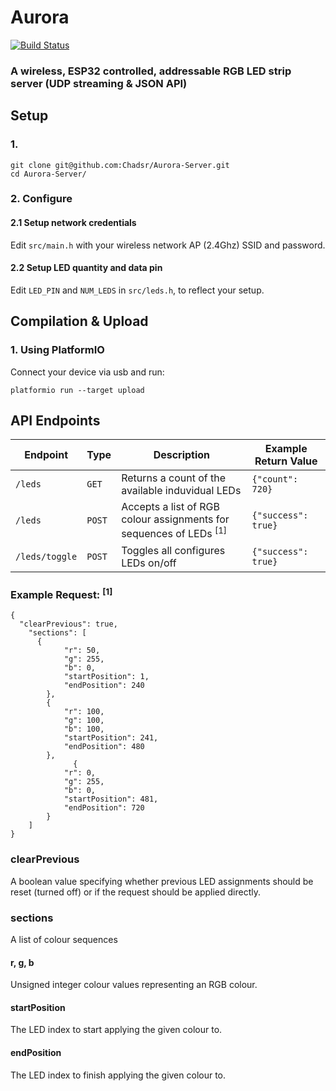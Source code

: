 # Aurora
[![Build Status](https://travis-ci.org/Chadsr/LiFi-Server.svg?branch=master)](https://travis-ci.org/Chadsr/LiFi-Server)

### A wireless, ESP32 controlled, addressable RGB LED strip server (UDP streaming &amp; JSON API)

## Setup
### 1.
```
git clone git@github.com:Chadsr/Aurora-Server.git
cd Aurora-Server/
```

### 2. Configure
#### 2.1 Setup network credentials
Edit `src/main.h` with your wireless network AP (2.4Ghz) SSID and password.

#### 2.2 Setup LED quantity and data pin
Edit `LED_PIN` and `NUM_LEDS` in `src/leds.h`, to reflect your setup.

## Compilation & Upload

### 1. Using PlatformIO
Connect your device via usb and run:
```
platformio run --target upload
```

## API Endpoints

|Endpoint|Type|Description|Example Return Value|
|--------|----|-----------|--------------------|
|`/leds`|`GET`|Returns a count of the available induvidual LEDs|`{"count": 720}`|
|`/leds`|`POST`|Accepts a list of RGB colour assignments for sequences of LEDs <sup>[1]</sup>|`{"success": true}`|
|`/leds/toggle`|`POST`|Toggles all configures LEDs on/off|`{"success": true}`|

### Example Request: <sup>[1]</sup>
```
{
  "clearPrevious": true, 
    "sections": [
      {
            "r": 50,
            "g": 255,
            "b": 0,
            "startPosition": 1,
            "endPosition": 240
        },
        {
            "r": 100,
            "g": 100,
            "b": 100,
            "startPosition": 241,
            "endPosition": 480
        },
              {
            "r": 0,
            "g": 255,
            "b": 0,
            "startPosition": 481,
            "endPosition": 720
        }
    ]
}
```
### clearPrevious
A boolean value specifying whether previous LED assignments should be reset (turned off) or if the request should be applied directly.
### sections
A list of colour sequences
#### r, g, b
Unsigned integer colour values representing an RGB colour.
#### startPosition
The LED index to start applying the given colour to.
#### endPosition
The LED index to finish applying the given colour to.